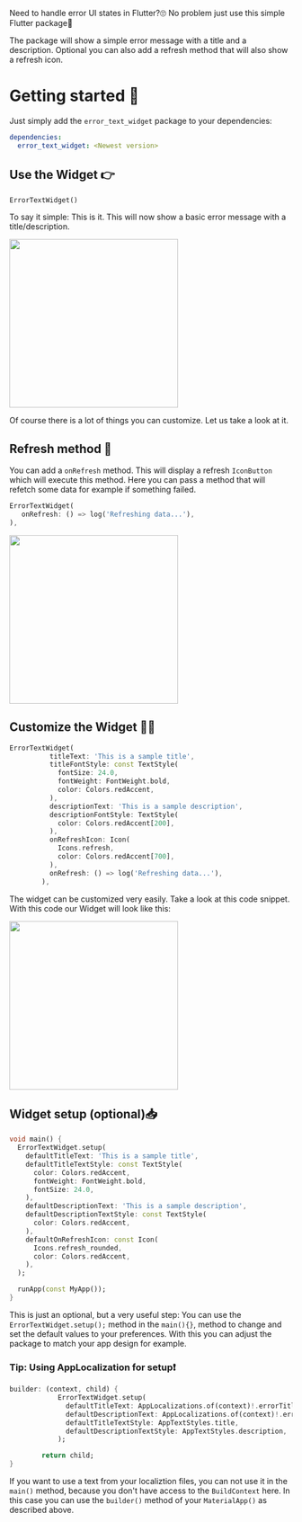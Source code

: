 Need to handle error UI states in Flutter?🙄 No problem just use this simple Flutter package🤩

The package will show a simple error message with a title and a description. Optional you can also add a refresh method that will also show a refresh icon.

# Getting started 🚀
Just simply add the `error_text_widget` package to your dependencies:
```yaml
dependencies:
  error_text_widget: <Newest version>
```

## Use the Widget 👉
```dart
ErrorTextWidget()
```
To say it simple: This is it. This will now show a basic error message with a title/description. 

<img src="https://github.com/musiolmarco/error_text_widget/assets/64715619/55fa2692-f759-48dc-9684-9db33c4fb421" width="300">

Of course there is a lot of things you can customize. Let us take a look at it.

## Refresh method 🔄
You can add a `onRefresh` method. This will display a refresh `IconButton` which will execute this method. Here you can pass a method that will refetch some data for example if something failed.
```dart
ErrorTextWidget(
   onRefresh: () => log('Refreshing data...'),
),
```
<img src="https://github.com/musiolmarco/error_text_widget/assets/64715619/a995e582-3f8c-4f28-8d34-631d8b8d27b8" width="300">

## Customize the Widget 🧑‍🎨
```dart
ErrorTextWidget(
          titleText: 'This is a sample title',
          titleFontStyle: const TextStyle(
            fontSize: 24.0,
            fontWeight: FontWeight.bold,
            color: Colors.redAccent,
          ),
          descriptionText: 'This is a sample description',
          descriptionFontStyle: TextStyle(
            color: Colors.redAccent[200],
          ),
          onRefreshIcon: Icon(
            Icons.refresh,
            color: Colors.redAccent[700],
          ),
          onRefresh: () => log('Refreshing data...'),
        ),
```
The widget can be customized very easily. Take a look at this code snippet. With this code our Widget will look like this:

<img src="https://github.com/musiolmarco/error_text_widget/assets/64715619/92102b4d-5210-47df-8ecb-5e78539013da" width="300">

## Widget setup (optional)📥
```dart
void main() {
  ErrorTextWidget.setup(
    defaultTitleText: 'This is a sample title',
    defaultTitleTextStyle: const TextStyle(
      color: Colors.redAccent,
      fontWeight: FontWeight.bold,
      fontSize: 24.0,
    ),
    defaultDescriptionText: 'This is a sample description',
    defaultDescriptionTextStyle: const TextStyle(
      color: Colors.redAccent,
    ),
    defaultOnRefreshIcon: const Icon(
      Icons.refresh_rounded,
      color: Colors.redAccent,
    ),
  );

  runApp(const MyApp());
}
```
This is just an optional, but a very useful step: You can use the `ErrorTextWidget.setup();` method in the `main(){}`, method to change and set the default values to your preferences. With this you can adjust the package to match your app design for example.

### Tip: Using AppLocalization for setup❗️
```dart
builder: (context, child) {
            ErrorTextWidget.setup(
              defaultTitleText: AppLocalizations.of(context)!.errorTitle,
              defaultDescriptionText: AppLocalizations.of(context)!.errorDescription,
              defaultTitleTextStyle: AppTextStyles.title,
              defaultDescriptionTextStyle: AppTextStyles.description,
            );

        return child;
}
```
If you want to use a text from your localiztion files, you can not use it in the `main()` method, because you don't have access to the `BuildContext` here. In this case you can use the `builder()` method of your `MaterialApp()` as described above.
